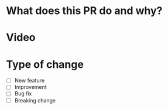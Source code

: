 # What does this PR do and why?

<!--  Please describe for others what do this pull request -->

# Video

<!--  Please provide for others the video -->

# Type of change

<!-- 
Please delete options that are not relevant and mark the relevant.

You can mark it like this: 
  - [x] Bug fix
-->

- [ ] New feature
- [ ] Improvement
- [ ] Bug fix
- [ ] Breaking change

